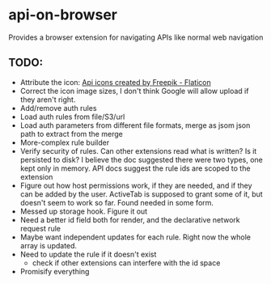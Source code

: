 # api-on-browser
Provides a browser extension for navigating APIs like normal web navigation

## TODO:
- Attribute the icon: <a href="https://www.flaticon.com/free-icons/api" title="api icons">Api icons created by Freepik - Flaticon</a>
- Correct the icon image sizes, I don't think Google will allow upload if they aren't right.
- Add/remove auth rules
- Load auth rules from file/S3/url
- Load auth parameters from different file formats, merge as jsom json path to extract from the merge
- More-complex rule builder
- Verify security of rules. Can other extensions read what is written? Is it persisted to disk? I believe the doc suggested there were two types, one kept only in memory. API docs suggest the rule ids are scoped to the extension
- Figure out how host permissions work, if they are needed, and if they can be added by the user. ActiveTab is supposed to grant some of it, but doesn't seem to work so far. Found needed in some form.
- Messed up storage hook. Figure it out
- Need a better id field both for render, and the declarative network request rule
- Maybe want independent updates for each rule. Right now the whole array is updated. 
- Need to update the rule if it doesn't exist
    - check if other extensions can interfere with the id space
- Promisify everything